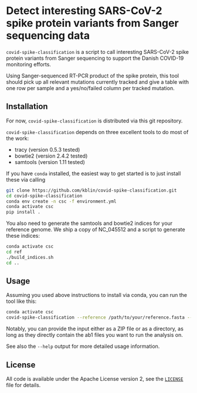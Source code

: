 # Detect interesting SARS-CoV-2 spike protein variants from Sanger sequencing data

`covid-spike-classification` is a script to call interesting SARS-CoV-2 spike protein variants
from Sanger sequencing to support the Danish COVID-19 monitoring efforts.

Using Sanger-sequenced RT-PCR product of the spike protein, this tool should pick up all relevant
mutations currently tracked and give a table with one row per sample and a yes/no/failed column per
tracked mutation.

## Installation

For now, `covid-spike-classification` is distributed via this git repository.

`covid-spike-classification` depends on three excellent tools to do most of the work:

* tracy (version 0.5.3 tested)
* bowtie2 (version 2.4.2 tested)
* samtools (version 1.11 tested)

If you have `conda` installed, the easiest way to get started is to just install these via calling
```sh
git clone https://github.com/kblin/covid-spike-classification.git
cd covid-spike-classification
conda env create -n csc -f environment.yml
conda activate csc
pip install .
```

You also need to generate the samtools and bowtie2 indices for your reference genome. We ship a
copy of NC\_045512 and a script to generate these indices:

```sh
conda activate csc
cd ref
./build_indices.sh
cd ..
```

## Usage

Assuming you used above instructions to install via conda, you can run the tool like this:

```sh
conda activate csc
covid-spike-classification --reference /path/to/your/reference.fasta --outdir /path/to/result/dir /path/to/sanger/reads/dir_or.zip
```

Notably, you can provide the input either as a ZIP file or as a directory, as long as they directly contain the ab1 files you want
to run the analysis on.

See also the `--help` output for more detailed usage information.


## License
All code is available under the Apache License version 2, see the
[`LICENSE`](LICENSE) file for details.
